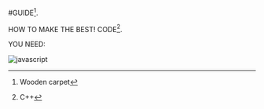 #GUIDE[^1].

HOW TO MAKE THE BEST! CODE[^2].  

YOU NEED:

[^1]: Wooden carpet
[^2]: C++
[^3]: /gamemode 1
[^note]:
    You can use C-- instead of C++ there is no actual difference
    Also there are:
    <!-- i code on php uwu -->
    - Assembler
    - Scratch
    - Arduino UNO based
    - Yoptascript

![javascript](https://lastfm.freetls.fastly.net/i/u/300x300/86f598c9c4931e37c2fa208a782ee293.jpg)